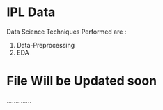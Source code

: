 # IPL Data
Data Science Techniques Performed are :

1) Data-Preprocessing
2) EDA

# File Will be Updated soon


..............
